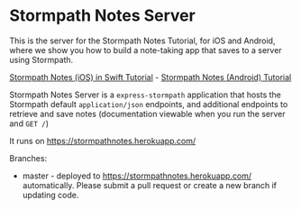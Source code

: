 # Stormpath Notes Server

This is the server for the Stormpath Notes Tutorial, for iOS and Android, where we show you how to build a note-taking app that saves to a server using Stormpath.

[Stormpath Notes (iOS) in Swift Tutorial](https://stormpath.com/blog/build-note-taking-app-swift-ios/) - [Stormpath Notes (Android) Tutorial](https://stormpath.com/blog/build-user-authentication-for-android-app/)

Stormpath Notes Server is a `express-stormpath` application that hosts the Stormpath default `application/json` endpoints, and additional endpoints to retrieve and save notes (documentation viewable when you run the server and `GET /`)

It runs on https://stormpathnotes.herokuapp.com/

Branches:

* master - deployed to https://stormpathnotes.herokuapp.com/ automatically. Please submit a pull request or create a new branch if updating code. 